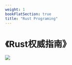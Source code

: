 ```yaml
---
weight: 1
bookFlatSection: true
title: "Rust Programing"
---
```


# <Rust Programing>《Rust权威指南》

![](./rust_programing.png)